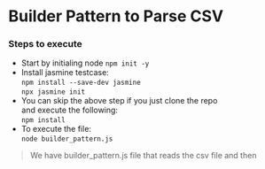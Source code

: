 # Builder Pattern to Parse CSV

### Steps to execute
- Start by initialing node
    `npm init -y`
- Install jasmine testcase:\
    `npm install --save-dev jasmine`\
    `npx jasmine init`
- You can skip the above step if you just clone the repo\
    and execute the following:\
    `npm install`
- To execute the file:\
    `node builder_pattern.js`

> We have builder_pattern.js file that reads the csv file and then 